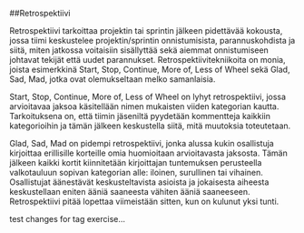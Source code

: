 ##Retrospektiivi 

Retrospektiivi tarkoittaa projektin tai sprintin jälkeen pidettävää kokousta, jossa tiimi keskustelee projektin/sprintin onnistumisista, parannuskohdista ja siitä, miten jatkossa voitaisiin sisällyttää sekä aiemmat onnistumiseen johtavat tekijät että uudet parannukset. Retrospektiivitekniikoita on monia, joista esimerkkinä Start, Stop, Continue, More of, Less of Wheel sekä Glad, Sad, Mad, jotka ovat olemukseltaan melko samanlaisia. 

Start, Stop, Continue, More of, Less of Wheel on lyhyt retrospektiivi, jossa arvioitavaa jaksoa käsitellään nimen mukaisten viiden kategorian kautta. Tarkoituksena on, että tiimin jäseniltä pyydetään kommentteja kaikkiin kategorioihin ja tämän jälkeen keskustella siitä, mitä muutoksia toteutetaan. 

Glad, Sad, Mad on pidempi retrospektiivi, jonka alussa kukin osallistuja kirjoittaa erillisille korteille omia huomioitaan arvioitavasta jaksosta. Tämän jälkeen kaikki kortit kiinnitetään kirjoittajan tuntemuksen perusteella valkotauluun sopivan kategorian alle: iloinen, surullinen tai vihainen. Osallistujat äänestävät keskusteltavista asioista ja jokaisesta aiheesta keskustellaan eniten ääniä saaneesta vähiten ääniä saaneeseen. Retrospektiivi pitää lopettaa viimeistään sitten, kun on kulunut yksi tunti.

test changes for tag exercise...